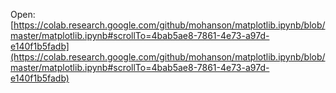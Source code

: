 Open: [https://colab.research.google.com/github/mohanson/matplotlib.ipynb/blob/master/matplotlib.ipynb#scrollTo=4bab5ae8-7861-4e73-a97d-e140f1b5fadb](https://colab.research.google.com/github/mohanson/matplotlib.ipynb/blob/master/matplotlib.ipynb#scrollTo=4bab5ae8-7861-4e73-a97d-e140f1b5fadb)
